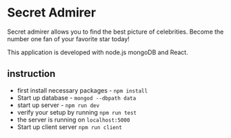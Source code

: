 # Secret Admirer

Secret admirer allows you to find the best picture of celebrities.
Become the number one fan of your favorite star today!

This application is developed with node.js mongoDB and React.

## instruction
- first install necessary packages - `npm install`
- Start up database - `mongod --dbpath data`
- start up server - `npm run dev`
- verify your setup by running `npm run test`
- the server is running on `localhost:5000`
- Start up client server `npm run client`
